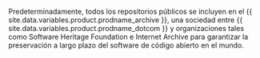 Predeterminadamente, todos los repositorios públicos se incluyen en el {{ site.data.variables.product.prodname_archive }}, una sociedad entre {{ site.data.variables.product.prodname_dotcom }} y organizaciones tales como Software Heritage Foundation e Internet Archive para garantizar la preservación a largo plazo del software de código abierto en el mundo.